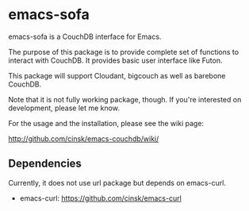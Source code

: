 emacs-sofa
=============

emacs-sofa is a CouchDB interface for Emacs.

The purpose of this package is to provide complete set of functions to interact with CouchDB.  It provides basic user interface like Futon.

This package will support Cloudant, bigcouch as well as barebone CouchDB.

Note that it is not fully working package, though.  If you're interested on
development, please let me know.

For the usage and the installation, please see the wiki page:

  http://github.com/cinsk/emacs-couchdb/wiki/


Dependencies
------------

Currently, it does not use url package but depends on emacs-curl.

* emacs-curl: https://github.com/cinsk/emacs-curl

